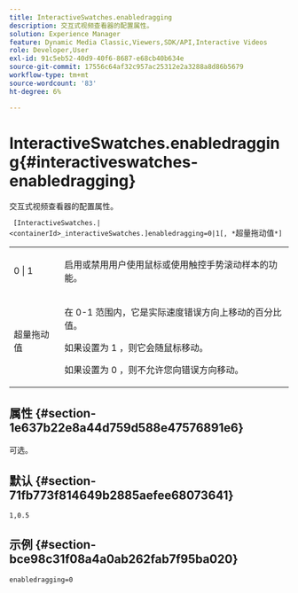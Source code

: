 ```yaml
---
title: InteractiveSwatches.enabledragging
description: 交互式视频查看器的配置属性。
solution: Experience Manager
feature: Dynamic Media Classic,Viewers,SDK/API,Interactive Videos
role: Developer,User
exl-id: 91c5eb52-40d9-40f6-8687-e68cb40b634e
source-git-commit: 17556c64af32c957ac25312e2a3288a8d86b5679
workflow-type: tm+mt
source-wordcount: '83'
ht-degree: 6%

---
```


# InteractiveSwatches.enabledragging{#interactiveswatches-enabledragging}

交互式视频查看器的配置属性。

` [InteractiveSwatches.|<containerId>_interactiveSwatches.]enabledragging=0|1[, *`超量拖动值`*]`

<table id="table_441553CD34C94A58A9D7CBF772DEDDB6"> 
 <tbody> 
  <tr> 
   <td colname="col1"> <p> <span class="codeph"> 0 | 1 </span> </p> </td> 
   <td colname="col2"> <p> 启用或禁用用户使用鼠标或使用触控手势滚动样本的功能。 </p> </td> 
  </tr> 
  <tr> 
   <td colname="col1"> <p> <span class="codeph"> <span class="varname"> 超量拖动值  </span> </span> </p> </td> 
   <td colname="col2"> <p> 在<span class="codeph"> 0-1 </span>范围内，它是实际速度错误方向上移动的百分比值。 </p> <p>如果设置为<span class="codeph"> 1 </span>，则它会随鼠标移动。 </p> <p>如果设置为<span class="codeph"> 0 </span>，则不允许您向错误方向移动。 </p> </td> 
  </tr> 
 </tbody> 
</table>

## 属性 {#section-1e637b22e8a44d759d588e47576891e6}

可选。

## 默认 {#section-71fb773f814649b2885aefee68073641}

`1,0.5`

## 示例 {#section-bce98c31f08a4a0ab262fab7f95ba020}

```
enabledragging=0
```
